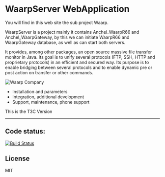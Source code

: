 WaarpServer WebApplication
=============

You will find in this web site the sub project Waarp.

WaarpServer is a project mainly it contains Anchel_WaarpR66 and
Anchel_WaarpGateway, by this we can initiate WaarpR66 and WaarpGateway database,
as well as can start both servers.

It provides, among other packages, an open source massive file transfer monitor 
in Java. Its goal is to unify several protocols (FTP, SSH, HTTP and proprietary 
protocols) in an efficient and secured way. Its purpose is to enable bridging between 
several protocols and to enable dynamic pre or post action on transfer or other commands.


![Waarp Company](http://waarp.github.com/Waarp/res/waarp/waarp.gif "Waarp")

 * Installation and parameters
 * Integration, additional development
 * Support, maintenance, phone support
 
This is the T3C Version

*********************************************************

Code status:
------------
[![Build Status](https://travis-ci.org/t3ctechnologies/Anchel_Server.svg?branch=master)](https://travis-ci.org/t3ctechnologies/Anchel_Server)

License
----

MIT